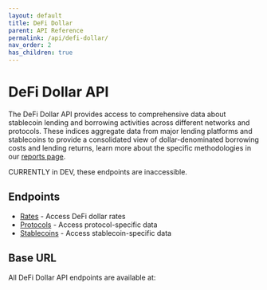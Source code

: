 ```yaml
---
layout: default
title: DeFi Dollar
parent: API Reference
permalink: /api/defi-dollar/
nav_order: 2
has_children: true
---
```


# DeFi Dollar API

The DeFi Dollar API provides access to comprehensive data about stablecoin lending and borrowing activities across different networks and protocols. These indices aggregate data from major lending platforms and stablecoins to provide a consolidated view of dollar-denominated borrowing costs and lending returns, learn more about the specific methodologies in our [reports page](https://allez.xyz/reports).

CURRENTLY in DEV, these endpoints are inaccessible.

## Endpoints
- [Rates](#) - Access DeFi dollar rates
- [Protocols](#) - Access protocol-specific data
- [Stablecoins](#) - Access stablecoin-specific data

## Base URL

All DeFi Dollar API endpoints are available at:
